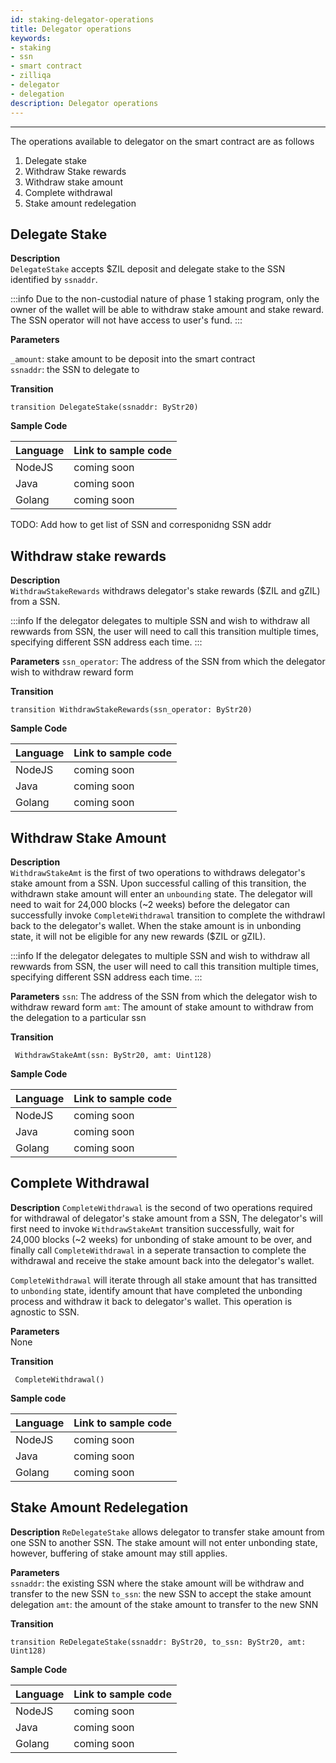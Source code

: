 ```yaml
---
id: staking-delegator-operations
title: Delegator operations
keywords: 
- staking
- ssn
- smart contract
- zilliqa	
- delegator
- delegation
description: Delegator operations
---
```

---

The operations available to delegator on the smart contract are as follows
1.  Delegate stake 
2.  Withdraw Stake rewards
3.  Withdraw stake amount
4.  Complete withdrawal
5.  Stake amount redelegation

## Delegate Stake
__Description__  
`DelegateStake` accepts $ZIL deposit and delegate stake to the SSN identified by `ssnaddr`. 

:::info
Due to the non-custodial nature of phase 1 staking program, only the owner of the wallet will be able to withdraw stake amount and stake reward. The SSN operator will not have access to user's fund. 
:::

__Parameters__

`_amount`: stake amount to be deposit into the smart contract  
`ssnaddr`: the SSN to delegate to

__Transition__
```
transition DelegateStake(ssnaddr: ByStr20) 
```

__Sample Code__

| Language | Link to sample code |
| -------- | ------------------- |
| NodeJS   | coming soon |
| Java     | coming soon |
| Golang   | coming soon |

TODO: Add how to get list of SSN and corresponidng SSN addr

## Withdraw stake rewards
__Description__  
`WithdrawStakeRewards` withdraws delegator's stake rewards ($ZIL and gZIL) from a SSN.

:::info
If the delegator delegates to multiple SSN and wish to withdraw all rewwards from SSN, the user will need to call this transition multiple times, specifying different SSN address each time.
:::

__Parameters__
`ssn_operator`: The address of the SSN from which the delegator wish to withdraw reward form

__Transition__
```
transition WithdrawStakeRewards(ssn_operator: ByStr20)
```

__Sample Code__

| Language | Link to sample code |
| -------- | ------------------- |
| NodeJS   | coming soon |
| Java     | coming soon |
| Golang   | coming soon |

## Withdraw Stake Amount
__Description__  
`WithdrawStakeAmt` is the first of two operations to withdraws delegator's stake amount from a SSN. Upon successful calling of this transition, the withdrawn stake amount will enter an `unbounding` state. The delegator will need to wait for 24,000 blocks (~2 weeks) before the delegator can successfully invoke `CompleteWithdrawal` transition to complete the withdrawl back to the delegator's wallet. When the stake amount is in unbonding state, it will not be eligible for any new rewards ($ZIL or gZIL).

:::info
If the delegator delegates to multiple SSN and wish to withdraw all rewwards from SSN, the user will need to call this transition multiple times, specifying different SSN address each time.
:::

__Parameters__
`ssn`: The address of the SSN from which the delegator wish to withdraw reward form
`amt`: The amount of stake amount to withdraw from the delegation to a particular ssn

__Transition__
```
 WithdrawStakeAmt(ssn: ByStr20, amt: Uint128)
 ```

__Sample Code__

| Language | Link to sample code |
| -------- | ------------------- |
| NodeJS   | coming soon |
| Java     | coming soon |
| Golang   | coming soon |


## Complete Withdrawal
__Description__
`CompleteWithdrawal` is the second of two operations required for withdrawal of delegator's stake amount from a SSN, The delegator's will first need to invoke `WithdrawStakeAmt` transition successfully, wait for 24,000 blocks (~2 weeks) for unbonding of stake amount to be over, and finally call `CompleteWithdrawal` in a seperate transaction to complete the withdrawal and receive the stake amount back into the delegator's wallet.

`CompleteWithdrawal` will iterate through all stake amount that has transitted to `unbonding` state, identify amount that have completed the unbonding process and withdraw it back to delegator's wallet. This operation is agnostic to SSN. 

__Parameters__  
None

__Transition__
```
 CompleteWithdrawal()
 ```

__Sample code__

| Language | Link to sample code |
| -------- | ------------------- |
| NodeJS   | coming soon |
| Java     | coming soon |
| Golang   | coming soon |


## Stake Amount Redelegation
__Description__
`ReDelegateStake` allows delegator to transfer stake amount from one SSN to another SSN. The stake amount will not enter unbonding state, however, buffering of stake amount may still applies.

__Parameters__  
`ssnaddr`: the existing SSN where the stake amount will be withdraw and transfer to the new SSN
`to_ssn`: the new SSN to accept the stake amount delegation
`amt`: the amount of the stake amount to transfer to the new SNN

__Transition__
```
transition ReDelegateStake(ssnaddr: ByStr20, to_ssn: ByStr20, amt: Uint128)
```

__Sample Code__

| Language | Link to sample code |
| -------- | ------------------- |
| NodeJS   | coming soon |
| Java     | coming soon |
| Golang   | coming soon |